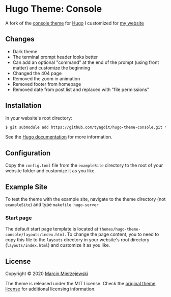 # Hugo Theme: Console

A fork of the [console theme](https://github.com/mrmierzejewski/hugo-theme-console) for [Hugo](https://gohugo.io/) I customized for [my website](https://tyagdit.github.io)

## Changes

- Dark theme
- The terminal prompt header looks better 
- Can add an optional "command" at the end of the prompt (using front matter) and customize the beginning
- Changed the 404 page
- Removed the zoom in animation
- Removed footer from homepage
- Removed date from post list and replaced with "file permissions"

## Installation

In your website's root directory:

```sh
$ git submodule add https://github.com/tyagdit/hugo-theme-console.git themes/hugo-theme-console
```
    
See the [Hugo documentation](https://gohugo.io/themes/installing/) for more information.

## Configuration

Copy the `config.toml` file from the `exampleSite` directory to the root of your website folder and customize it as you like.

## Example Site

To test the theme with the example site, navigate to the theme directory (not `exampleSite`) and type `makefile hugo-server`

### Start page

The default start page template is located at `themes/hugo-theme-console/layouts/index.html`. To change the page content, you to need to copy this file to the `layouts` directory in your website's root directory (`layouts/index.html`) and customize it as you like.

## License

Copyright © 2020 [Marcin Mierzejewski](https://mrmierzejewski.com/)

The theme is released under the MIT License. Check the [original theme license](https://github.com/panr/hugo-theme-terminal/blob/master/LICENSE.md) for additional licensing information.
